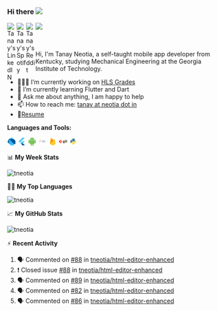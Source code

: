 ### Hi there <img src="https://media.giphy.com/media/hvRJCLFzcasrR4ia7z/giphy.gif" width="25px">
<a href="https://www.linkedin.com/in/tneotia/">
  <img align="left" alt="Tanay's LinkedIN" width="22px" src="https://raw.githubusercontent.com/peterthehan/peterthehan/master/assets/linkedin.svg" />
</a>
<a href="https://open.spotify.com/user/tanay-3">
  <img align="left" alt="Tanay's Spotify" width="22px" src="https://raw.githubusercontent.com/peterthehan/peterthehan/master/assets/spotify.svg" />
</a>
<a href="https://www.reddit.com/user/hlsjunior/">
  <img align="left" alt="Tanay's Reddit" width="22px" src="https://raw.githubusercontent.com/peterthehan/peterthehan/master/assets/reddit.svg" />
</a> 

![](https://visitor-badge.glitch.me/badge?page_id=tneotia.tneotia)

<br />

Hi, I'm Tanay Neotia, a self-taught mobile app developer from Kentucky, studying Mechanical Engineering at the Georgia Institute of Technology. 

- 👨🏽‍💻 I’m currently working on [HLS Grades](https://github.com/tneotia/HLSGrades)
- 🌱 I’m currently learning Flutter and Dart
- 💬 Ask me about anything, I am happy to help
- 📫 How to reach me: [tanay at neotia dot in](mailto://tanay@neotia.in)
- 📝[Resume](https://drive.google.com/file/d/1zlV1XXz1qV1TZeIYtkQ2bvopnYlI753g/view?usp=sharing)

**Languages and Tools:**  

<code><img height="20" src="https://raw.githubusercontent.com/github/explore/80688e429a7d4ef2fca1e82350fe8e3517d3494d/topics/dart/dart.png"></code>
<code><img height="20" src="https://raw.githubusercontent.com/github/explore/80688e429a7d4ef2fca1e82350fe8e3517d3494d/topics/flutter/flutter.png"></code>
<code><img height="20" src="https://raw.githubusercontent.com/github/explore/80688e429a7d4ef2fca1e82350fe8e3517d3494d/topics/android/android.png"></code>
<code><img height="20" src="https://raw.githubusercontent.com/github/explore/80688e429a7d4ef2fca1e82350fe8e3517d3494d/topics/java/java.png"></code>
<code><img height="20" src="https://raw.githubusercontent.com/github/explore/80688e429a7d4ef2fca1e82350fe8e3517d3494d/topics/firebase/firebase.png"></code>
<code><img height="20" src="https://raw.githubusercontent.com/github/explore/80688e429a7d4ef2fca1e82350fe8e3517d3494d/topics/git/git.png"></code>
<code><img height="20" src="https://raw.githubusercontent.com/github/explore/80688e429a7d4ef2fca1e82350fe8e3517d3494d/topics/python/python.png"></code>

📊 **My Week Stats**

<p> <img src="https://github-readme-stats.tneotia.vercel.app/api/wakatime?username=tneotia&theme=dark" alt="tneotia" /> </p>

👨‍💻 **My Top Languages**

<p> <img src="https://github-readme-stats.tneotia.vercel.app/api/top-langs/?username=tneotia&theme=dark" alt="tneotia" /> </p>


📈 **My GitHub Stats**

<p> <img src="https://github-readme-stats.tneotia.vercel.app/api?username=tneotia&show_icons=true&count_private=true&theme=dark" alt="tneotia" /> </p>
  
:zap: **Recent Activity**

<!--START_SECTION:activity-->
1. 🗣 Commented on [#88](https://github.com/tneotia/html-editor-enhanced/issues/88) in [tneotia/html-editor-enhanced](https://github.com/tneotia/html-editor-enhanced)
2. ❗️ Closed issue [#88](https://github.com/tneotia/html-editor-enhanced/issues/88) in [tneotia/html-editor-enhanced](https://github.com/tneotia/html-editor-enhanced)
3. 🗣 Commented on [#89](https://github.com/tneotia/html-editor-enhanced/issues/89) in [tneotia/html-editor-enhanced](https://github.com/tneotia/html-editor-enhanced)
4. 🗣 Commented on [#82](https://github.com/tneotia/html-editor-enhanced/issues/82) in [tneotia/html-editor-enhanced](https://github.com/tneotia/html-editor-enhanced)
5. 🗣 Commented on [#86](https://github.com/tneotia/html-editor-enhanced/issues/86) in [tneotia/html-editor-enhanced](https://github.com/tneotia/html-editor-enhanced)
<!--END_SECTION:activity-->
